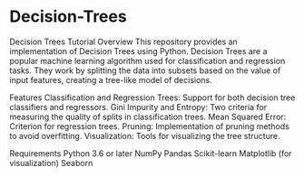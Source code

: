# Decision-Trees
Decision Trees Tutorial
Overview
This repository provides an implementation of Decision Trees using Python. Decision Trees are a popular machine learning algorithm used for classification and regression tasks. They work by splitting the data into subsets based on the value of input features, creating a tree-like model of decisions.

Features
Classification and Regression Trees: Support for both decision tree classifiers and regressors.
Gini Impurity and Entropy: Two criteria for measuring the quality of splits in classification trees.
Mean Squared Error: Criterion for regression trees.
Pruning: Implementation of pruning methods to avoid overfitting.
Visualization: Tools for visualizing the tree structure.

Requirements
Python 3.6 or later
NumPy
Pandas
Scikit-learn
Matplotlib (for visualization)
Seaborn
